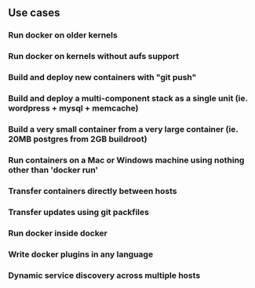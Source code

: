 

## Use cases

### Run docker on older kernels

### Run docker on kernels without aufs support

### Build and deploy new containers with "git push"

### Build and deploy a multi-component stack as a single unit (ie. wordpress + mysql + memcache)

### Build a very small container from a very large container (ie. 20MB postgres from 2GB buildroot)

### Run containers on a Mac or Windows machine using nothing other than 'docker run'

### Transfer containers directly between hosts

### Transfer updates using git packfiles

### Run docker inside docker

### Write docker plugins in any language

### Dynamic service discovery across multiple hosts
